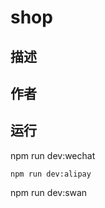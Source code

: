 # shop

## 描述



## 作者


## 运行


npm run dev:wechat
```
npm run dev:alipay
```
npm run dev:swan
```
